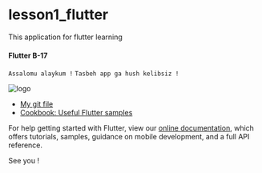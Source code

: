 # lesson1_flutter

This application for flutter learning

#### Flutter B-17
```Assalomu alaykum !```
```Tasbeh app ga hush kelibsiz !```


![logo](https://avatars.mds.yandex.net/i?id=151479f41e61b8ebc96a9d6515d0ff5b-4614774-images-thumbs&n=13)


- [My git file](https://github.com/lazizB17/lesson1_flutter)
- [Cookbook: Useful Flutter samples](https://docs.flutter.dev/cookbook)

For help getting started with Flutter, view our
[online documentation](https://flutter.dev/docs), which offers tutorials,
samples, guidance on mobile development, and a full API reference.

See you !

